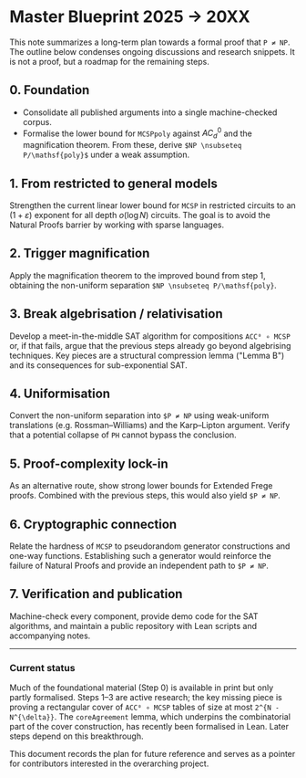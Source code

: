 # Master Blueprint 2025 → 20XX

This note summarizes a long-term plan towards a formal proof that `P ≠ NP`.
The outline below condenses ongoing discussions and research snippets.  It is
not a proof, but a roadmap for the remaining steps.

## 0. Foundation

* Consolidate all published arguments into a single machine-checked corpus.
* Formalise the lower bound for `MCSPpoly` against $AC^0_d$ and the
  magnification theorem.  From these, derive
  `$NP \nsubseteq P/\mathsf{poly}$` under a weak assumption.

## 1. From restricted to general models

Strengthen the current linear lower bound for `MCSP` in restricted circuits to
an $(1+\varepsilon)$ exponent for all depth $o(\log N)$ circuits.  The goal is
to avoid the Natural Proofs barrier by working with sparse languages.

## 2. Trigger magnification

Apply the magnification theorem to the improved bound from step 1, obtaining the
non-uniform separation `$NP \nsubseteq P/\mathsf{poly}`.

## 3. Break algebrisation / relativisation

Develop a meet-in-the-middle SAT algorithm for compositions `ACC⁰ ∘ MCSP` or, if
that fails, argue that the previous steps already go beyond algebrising
techniques.  Key pieces are a structural compression lemma ("Lemma B") and its
consequences for sub-exponential SAT.

## 4. Uniformisation

Convert the non-uniform separation into `$P ≠ NP` using weak-uniform
translations (e.g. Rossman–Williams) and the Karp–Lipton argument.  Verify that
a potential collapse of `PH` cannot bypass the conclusion.

## 5. Proof-complexity lock-in

As an alternative route, show strong lower bounds for Extended Frege proofs.
Combined with the previous steps, this would also yield `$P ≠ NP`.

## 6. Cryptographic connection

Relate the hardness of `MCSP` to pseudorandom generator constructions and
one-way functions.  Establishing such a generator would reinforce the failure of
Natural Proofs and provide an independent path to `$P ≠ NP`.

## 7. Verification and publication

Machine-check every component, provide demo code for the SAT algorithms, and
maintain a public repository with Lean scripts and accompanying notes.

---

### Current status

Much of the foundational material (Step 0) is available in print but only partly
formalised.  Steps 1–3 are active research; the key missing piece is proving a
rectangular cover of `ACC⁰ ∘ MCSP` tables of size at most `2^{N - N^{\delta}}`.
The `coreAgreement` lemma, which underpins the combinatorial part of
the cover construction, has recently been formalised in Lean.  Later
steps depend on this breakthrough.

This document records the plan for future reference and serves as a pointer for
contributors interested in the overarching project.
